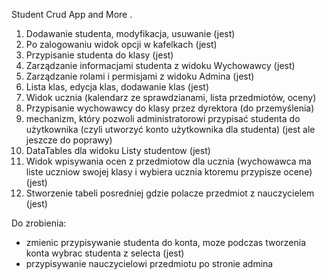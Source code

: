 Student Crud App and More .
1. Dodawanie studenta, modyfikacja, usuwanie (jest)
2. Po zalogowaniu widok opcji w kafelkach (jest)
3. Przypisanie studenta do klasy (jest)
5. Zarządzanie informacjami studenta z widoku Wychowawcy (jest)
6. Zarządzanie rolami i permisjami z widoku Admina (jest)
7. Lista klas, edycja klas, dodawanie klas (jest)
8. Widok ucznia (kalendarz ze sprawdzianami, lista przedmiotów, oceny) 
9. Przypisanie wychowawcy do klasy przez dyrektora (do przemyślenia)
10. mechanizm, który pozwoli administratorowi przypisać studenta 
do użytkownika (czyli utworzyć konto użytkownika dla studenta) (jest ale jeszcze do poprawy)
11. DataTables dla widoku Listy studentow (jest)
13. Widok wpisywania ocen z przedmiotow dla ucznia (wychowawca ma liste uczniow swojej klasy 
i wybiera ucznia ktoremu przypisze ocene) (jest)
14. Stworzenie tabeli posredniej gdzie polacze przedmiot z nauczycielem (jest)


Do zrobienia: 
- zmienic przypisywanie studenta do konta, moze podczas tworzenia konta wybrac studenta z selecta (jest)
- przypisywanie nauczycielowi przedmiotu po stronie admina



